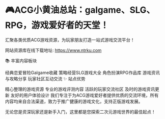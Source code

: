 # 🎮ACG小黄油总站：galgame、SLG、RPG，游戏爱好者的天堂！
汇聚各类优质ACG游戏资源，为玩家朋友打造一站式游戏交流平台！

网站资源库在线下载地址: https://www.ntrku.com

📚 丰富内容板块

经典恋爱冒险Galgame收藏
策略经营SLG游戏大全
角色扮演RPG作品库
游戏资讯与攻略分享
玩家社区互动交流
✨ 站点优势

精心整理的游戏资源
专业的游戏评测内容
活跃的玩家交流社区
及时的游戏资讯更新
友好的用户体验设计
我们专注于为ACG游戏爱好者提供优质的交流环境，所有内容均来自合法渠道，致力于推广健康的游戏文化，支持正版游戏发展。

无论您是资深玩家还是新手入门，这里都是您探索二次元游戏世界的最佳起点！
